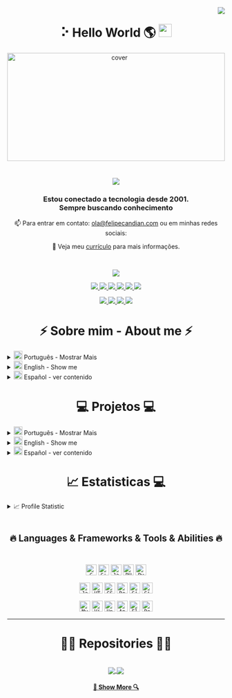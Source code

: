 <!----------------- Título ----------------->
<img align="right" src="https://visitor-badge.laobi.icu/badge?page_id=zumrudu-anka.zumrudu-anka">
<h1 align="center" > ⠕ Hello World 🌎  <img src="https://media.giphy.com/media/hvRJCLFzcasrR4ia7z/giphy.gif" width="30px"></h1>

<!-----------------Imagem ----------------->
<div align="center">
<img width="100%" height = "250px" src="https://i.imgur.com/4XTDXO5.gif" alt="cover" />
</div>

<!--------------Nome com efeito ----------------->
<h1 align="center">
  <a href="https://git.io/typing-svg">
    <img src="https://readme-typing-svg.herokuapp.com/?lines=Olá,+👋;Meu+nome+é+Jesus Felipe+;Seja+bem+vindo!;Hello,+👋;My+name+is+Jesus Felipe+;Welcome!&center=true&size=30">
  </a>
</h1>





<h3 align='center'>Estou conectado a tecnologia desde 2001. <br>
Sempre buscando conhecimento </h3>

<div align="center">
📫 Para entrar em contato: <a href="mailto: ola@felipecandian.com">ola@felipecandian.com</a> ou em minhas redes sociais:

📓 Veja meu [currículo](https://gitconnected.com/felipecandian/resume) para mais informações.

</div>
<br>
<p align='center'>
   <a href="https://replit.com/@FelipeCandian">
    <img src="https://img.shields.io/badge/Replit-667881?style=for-the-badge&logo=Replit&logoColor=white" />
  </a>

<!--------------Redes----------------->
 <div align="center">
 <a href="https://felipecandian.com/" target="_blank"><img src="https://img.shields.io/badge/Website-7289DA?style=for-the-badge&logo=googlechrome&logoColor=white" target="_blank">
 <a href="https://www.linkedin.com/in/felipecandian/" target="_blank"><img src="https://img.shields.io/badge/-LinkedIn-%230077B5?style=for-the-badge&logo=linkedin&logoColor=white" target="_blank">
<a href="https://twitter.com/felipecandian" target="_blank">
<img src="https://img.shields.io/badge/Twitter-2CA5E0?style=for-the-badge&logo=twitter&logoColor=white" target="_blank">
</a>
<a href="https://instagram.com/felipecandian" target="_blank"> <img src="https://img.shields.io/badge/-Instagram-%23E4405F?style=for-the-badge&logo=instagram&logoColor=white" target="_blank">
</a> 
<a href="https://github.com/felipecandian">
<img src="https://img.shields.io/badge/-Github-%23333?style=for-the-badge&logo=github&logoColor=white" target="_blank">
</a>

</a>  
<a href="https://www.twitch.tv/felipecandian" target="_blank"><img src="https://img.shields.io/badge/Twitch-9146FF?style=for-the-badge&logo=twitch&logoColor=white" target="_blank"></a>
</div>

<p align='center'>
   <a href="https://www.youtube.com/felipecandian/">
    <img src="https://img.shields.io/badge/YouTube-FF0000?style=for-the-badge&logo=youtube&logoColor=white" />
  </a>
  <a href="https://felipecandian.medium.com">
    <img src="https://img.shields.io/badge/Medium-12100E?style=for-the-badge&logo=medium&logoColor=white" />
  </a>
  <a href="https://dribbble.com/felipecandian">
    <img src="https://img.shields.io/badge/Dribbble-EA4C89?style=for-the-badge&logo=dribbble&logoColor=white" />
  </a>
  <a href="https://www.behance.net/felipecandian/">
    <img src="https://img.shields.io/badge/-Behance-blue?style=for-the-badge&logo=behance&logoColor=white" />
  </a>
  
  




<!--------------Sobre mim ----------------->
<h1 align="center">⚡ Sobre mim - About me ⚡</h1>

<!--------------Bio ----------------->


<div align="left">
<details>
  <summary><img src="https://flagicons.lipis.dev/flags/4x3/br.svg" width="20px"></h1> Português - Mostrar Mais</summary>
  
  ## 🤩 Sobre mim:
  
  
<p align="left">
  Sou desenvolvedor, tenho conhecimentos aprofundado em Administração e Direito
  <br>
    <h3>🎓 Formação </h3>   

- 📖 **Direito**\
📆 2013 - 2017\
📍 **Universidade Governador Ozanam Coelho** - Minas Gerais, Brasil
                                                                                                                                     
- 📖 **Ciência da Computação**\
📆 2017 - 2022\
📍 **Instituto Federal Sudeste de Minas Gerais** - Minas Gerais , Brasil                                                                                                               
- 📖 **Administração**\
📆 2016 - 2022\
📍 **Unicesumar** - Minas Gerais , Brasil 

  <br>
  💻 Conectado a tecnologia desde 2001, sendo que virei programador em 2011;
  <br>
  📚 Atualmente estou aprendendo sobre: Metaverso, NFT, Blockchain, Desenvolvimento WEB e Mobile;
  <br>
  💬 Ask me anything about from <a href="https://github.com/felipecandian/felipecandian/issues" title="Issues">Aqui</a>
  <br>
  
</p>

 - *Jesus Felipe Candian Silva - 26 anos de idade* 
 - *Pós-graduado em Direito Digital | Bacharel em Ciência da Computação | Bacharel em Administração* 
 - *Participante de hackathons* 
 - *Estagiário Shawee - 2020*
 - *Community Analytics na [Rocketseat](https://www.rocketseat.com.br/) 🚀*
 
 - *Show me the code* 
 
 

</details>

<details>
  <summary><img src="https://flagicons.lipis.dev/flags/4x3/um.svg" width="20px"></h1> English - Show me</summary>
  
  ## 🤩 About me :
  <p align="left">
  I am a developer, I have knowledge and law in Administration
  <br>
    <h3>🎓 Graduations </h3>   

- 📖 **Law**\
📆 2013 - 2017\
📍 **Universidade Governador Ozanam Coelho** - Minas Gerais, Brasil
                                                                                                                                     
- 📖 **Computer Science**\
📆 2017 - 2022\
📍 **Instituto Federal Sudeste de Minas Gerais** - Minas Gerais , Brasil                                                                                                               
- 📖 **Administration**\
📆 2016 - 2022\
📍 **Unicesumar** - Minas Gerais , Brasil 

  <br>
  💻 Connected to technology since 2001, and I became a programmer in 2011;
  <br>
  📚 I am currently updating on: Metaverse, NFT, Blockchain, WEB and Mobile Development;
  <br>
  💬 Ask me anything about <a href="https://github.com/felipecandian/felipecandian/issues" title="Issues">Here</a>
  <br>
  
</p>

 - *Jesus Felipe Candian Silva - 26 years old*
 - *Postgraduate in Digital Law | Bachelor of Computer Science | Bachelor's degree in business administration*
 - *Hackathon participant*
 - *Shawee Intern - 2020*
 - *Community Analytics on [Rocketseat](https://www.rocketseat.com.br/) 🚀*
 
 - *Show me the code*
</details>
<details>
  <summary><img src="https://flagicons.lipis.dev/flags/4x3/es.svg" width="20px"> Español - 
ver contenido</summary>
  

  ## 🤩 Sobre mí:
  
  
<p align="left">
  Soy programador, tengo conocimientos profundos en Administración y Derecho
  <br>
  <br>
 🎓 Licenciatura en Informática por el Instituto Federal del Sureste de Minas Gerais;
  <br>
  🎓 Licenciado en Derecho por la Universidade Governador Ozanam Coelho;
  <br>
  🎓 Licenciado en Administración de Empresas por Unicesumar;
  <br>
  💻 Conectado a la tecnología desde 2001, y me convertí en programador en 2011;
  <br>
  📚 Actualmente estoy aprendiendo sobre: ​​Metaverso, NFT, Blockchain, WEB y Desarrollo Móvil;
  <br>
  💬 Pregúntame cualquier cosa desde <a href="https://github.com/felipecandian/felipecandian/issues" title="Issues">Aquí</a>
  <br>
  
</p>

 - *Jesus Felipe Candian Silva - 26 años*
 - *Postgrado en Derecho Digital | Licenciatura en Ciencias de la Computación | Bachiller en Administracion*
 - *Participante del Hackathon*
 - *Shawee Pasante - 2020*
 - *Community Analytics en [Rocketseat](https://www.rocketseat.com.br/) 🚀*
 
 - *Muéstrame el código*
</details>
</div>



<!-- Projetos e portifólio -->

<h1 align="center">💻 Projetos ‍💻</h1>
<div align="left">
<details>
  <summary><img src="https://flagicons.lipis.dev/flags/4x3/br.svg" width="20px"></h1> Português - Mostrar Mais</summary>
  
                                   
## Experiencia
 
 <img align="right" src="https://img.shields.io/badge/Flutter-02569B?style=for-the-badge&logo=flutter&logoColor=white" /> 

 - 👨‍💻 **PHP Dev**\
📆 2011 - Em andamento\
📍 Brasil
                                                                                                                                    
 <img align="right" src="https://img.shields.io/badge/Flutter-02569B?style=for-the-badge&logo=flutter&logoColor=white" /> 

 - 👨‍💻 **Flutter Dev**\
📆 2018 - Em andamento\
📍 Brasil
                                                                                                                                    
<img align="right" src="https://img.shields.io/badge/Behance-0054F7?style=for-the-badge&logo=behance&logoColor=white" />
<img align="right" src="https://img.shields.io/badge/Adobe%20Creative%20Cloud-DA1F26?style=for-the-badge&logo=Adobe%20Creative%20Cloud&logoColor=white" />
<img align="right" src="https://img.shields.io/badge/Microsoft_Office-D83B01?style=for-the-badge&logo=microsoft-office&logoColor=white" />
<img align="right" src="https://img.shields.io/badge/Figma-F24E1E?style=for-the-badge&logo=figma&logoColor=white" />
 
- 👨‍💻 **Design**\
📆 2011 - Em andamento\
📍 Brasil
                                                                                                                
                                                                                                                                  
<img align="right" src="https://img.shields.io/badge/Discord-7289DA?style=for-the-badge&logo=discord&logoColor=white" />
<img align="right" src="https://img.shields.io/badge/Microsoft_Office-D83B01?style=for-the-badge&logo=microsoft-office&logoColor=white" />
   
- 👨‍💻 **Estágio | Organização de Hackathons**\
📆 09/2020 - 01/2021\
📍 **Shawee** - São Paulo/SP, Brasil

</details>



</details> 
<details>
  <summary><img src="https://flagicons.lipis.dev/flags/4x3/um.svg" width="20px"></h1> English - Show me</summary>
</details>
<details>
  <summary><img src="https://flagicons.lipis.dev/flags/4x3/es.svg" width="20px"> Español - 
ver contenido</summary>
</details>




<h1 align="center">📈 Estatisticas ‍💻</h1>

<details>  
  <summary>📈 Profile Statistic</summary>
<div align="center">
  <a href="https://github.com/felipecandian">
  <img height="180em" src="https://github-readme-stats.vercel.app/api?username=felipecandian&show_icons=true&theme=radical&include_all_commits=true&count_private=true"/>
  <img height="180em" src="https://github-readme-stats.vercel.app/api/top-langs/?username=felipecandian&layout=compact&langs_count=7&theme=radical"/>
</div>
<div align="left">
  
   <a href="https://app.daily.dev/felipecandian">
<img src="https://api.daily.dev/devcards/7a99a07c8e3846d3bfd5abc5c95f70b7.png?r=g5e" width="300" 
      align="right" alt="Felipe Candian's Dev Card"/></a>
 

![Metrics](https://metrics.lecoq.io/felipecandian?template=classic&config.timezone=America%2FSao_Paulo)
  
 </details>  

<br/>
 

<h2 align="center">🔥 Languages & Frameworks & Tools & Abilities 🔥</h2>
<br>
<p align="center">
  <code><img title="C" height="25" src="images/c.svg"></code>
  <code><img title="C++" height="25" src="images/cpp.svg"></code>
  <code><img title="Java" height="25" src="images/java-original.svg"></code>
  <code><img title="PHP" height="25" src="images/php.svg"></code>
  <code><img title="Python" height="25" src="images/python-original.svg"></code>
</p>
<p align="center">
  <code><img title="Javascript" height="25" src="images/javascript.svg"></code>
  <code><img title="HTML5" height="25" src="images/html5.svg"></code>
  <code><img title="CSS" height="25" src="images/css.svg"></code>
  <code><img title="React" height="25" src="images/react-original.svg"></code>
  <code><img title="Git" height="25" src="images/git-original.svg"></code>
    <code><img title="GitHub" height="25" src="images/github.svg"></code>
</p>
<p align="center">
  <code><img title="MySQL" height="25" src="images/mysql.svg"></code>
  <code><img title="Visual Studio Code" height="25" src="images/vscode.png"></code>
  <code><img title="Unity" height="25" src="images/unity3d.svg"></code>
  <code><img title="Android" height="25" src="images/android.svg"></code>
  <code><img title="Flutter" height="25" src="images/android.svg"></code>
  <code><img title="React Native" height="25" src="images/android.svg"></code>

</p>
<hr>


<h1 align="center">👨‍💻 Repositories 👨‍💻</h1>
<br>
<div align="center">
 <a href="https://github.com/felipecandian/TCC_Framework_LGPD">
  <img align="center" src="https://github-readme-stats.vercel.app/api/pin/?username=felipecandian&repo=TCC_Framework_LGPD&theme=react&hide_border=true" />
</a>
<a href="https://github.com/felipecandian/COVID-19">
  <img align="center" src="https://github-readme-stats.vercel.app/api/pin/?username=felipecandian&repo=COVID-19&theme=react&hide_border=true" />
</a>
<br>

</div>

<h4 align="center">
  <a href="https://github.com/felipecandian?tab=repositories" title="Show Repositories">🔎 Show More 🔍</a>
</h4>
